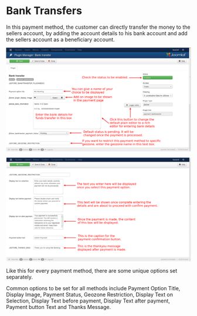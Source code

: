 # Bank Transfers

In this payment method, the customer can directly transfer the money to the sellers account, by adding the account details to his bank account and add the sellers account as a beneficiary account.

![](./assets/images/pay_bank1.png)

![](./assets/images/pay_bank2.png)

Like this for every payment method, there are some unique options set separately.

Common options to be set for all methods include Payment Option Title, Display Image, Payment Status, Geozone Restriction, Display Text on Selection, Display Text before payment, Display Text after payment, Payment button Text and Thanks Message.
